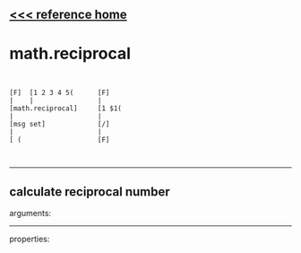 [<<< reference home](ceammc_lib.md)
---

# math.reciprocal

```


[F]  [1 2 3 4 5(      [F]
|    |                |
[math.reciprocal]     [1 $1(
|                     |
[msg set]             [/]
|                     |
[ (                   [F]

            
```
---
calculate reciprocal number
---
arguments:


---
properties:


